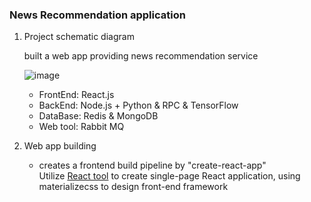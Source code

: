 ### News Recommendation application
1. Project schematic diagram  
    
    built a web app providing news recommendation service  

    ![image](https://i.imgur.com/F0wSGse.png)  

    - FrontEnd: React.js
    - BackEnd: Node.js + Python & RPC & TensorFlow
    - DataBase: Redis & MongoDB
    - Web tool: Rabbit MQ


2. Web app building  
    * creates a frontend build pipeline by "create-react-app"  
    Utilize [React tool](https://reactjs.org/blog/2016/07/22/create-apps-with-no-configuration.html) to create single-page React application, using materializecss to design front-end framework

